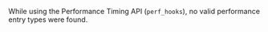 
While using the Performance Timing API (`perf_hooks`), no valid performance
entry types were found.

<a id="ERR_VM_MODULE_ALREADY_LINKED"></a>
